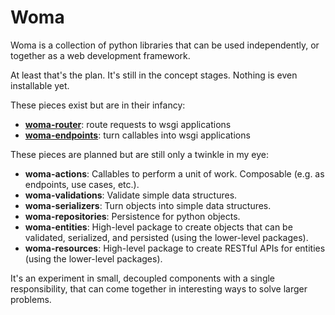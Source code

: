 # Woma

Woma is a collection of python libraries that can be used independently, or
together as a web development framework.

At least that's the plan. It's still in the concept stages. Nothing is even
installable yet.

These pieces exist but are in their infancy:

* [**woma-router**](https://github.com/blaix/woma-router): route requests to wsgi applications
* [**woma-endpoints**](https://github.com/blaix/woma-endpoints): turn callables into wsgi applications

These pieces are planned but are still only a twinkle in my eye:

* **woma-actions**: Callables to perform a unit of work. Composable (e.g. as endpoints, use cases, etc.).
* **woma-validations**: Validate simple data structures.
* **woma-serializers**: Turn objects into simple data structures.
* **woma-repositories**: Persistence for python objects.
* **woma-entities**: High-level package to create objects that can be validated, serialized, and persisted (using the lower-level packages).
* **woma-resources**: High-level package to create RESTful APIs for entities (using the lower-level packages).

It's an experiment in small, decoupled components with a single responsibility,
that can come together in interesting ways to solve larger problems.
